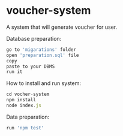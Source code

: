 # voucher-system
A system that will generate voucher for user.

Database preparation:
```javascript
go to 'migarations' folder
open 'preparation.sql' file
copy 
paste to your DBMS
run it
```

How to install and run system:
```javascript
cd vocher-system
npm install
node index.js
```

Data preparation:
```javascript
run 'npm test'
```